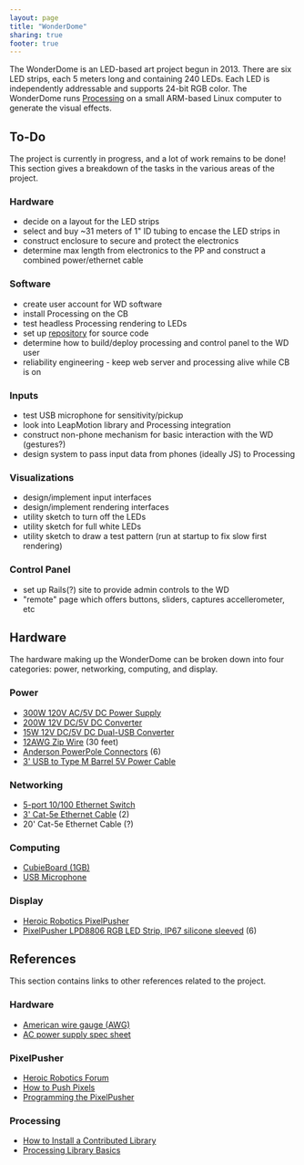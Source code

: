 ```yaml
---
layout: page
title: "WonderDome"
sharing: true
footer: true
---
```

The WonderDome is an LED-based art project begun in 2013.
There are six LED strips, each 5 meters long and containing 240 LEDs.
Each LED is independently addressable and supports 24-bit RGB color.
The WonderDome runs [Processing](http://processing.org) on a small ARM-based Linux computer to generate the visual effects.


## To-Do
The project is currently in progress, and a lot of work remains to be done!
This section gives a breakdown of the tasks in the various areas of the project.

### Hardware
- decide on a layout for the LED strips
- select and buy ~31 meters of 1" ID tubing to encase the LED strips in
- construct enclosure to secure and protect the electronics
- determine max length from electronics to the PP and construct a combined power/ethernet cable

### Software
- create user account for WD software
- install Processing on the CB
- test headless Processing rendering to LEDs
- set up [repository](https://github.com/mvxcvi/wonderdome) for source code
- determine how to build/deploy processing and control panel to the WD user
- reliability engineering - keep web server and processing alive while CB is on

### Inputs
- test USB microphone for sensitivity/pickup
- look into LeapMotion library and Processing integration
- construct non-phone mechanism for basic interaction with the WD (gestures?)
- design system to pass input data from phones (ideally JS) to Processing

### Visualizations
- design/implement input interfaces
- design/implement rendering interfaces
- utility sketch to turn off the LEDs
- utility sketch for full white LEDs
- utility sketch to draw a test pattern (run at startup to fix slow first rendering)

### Control Panel
- set up Rails(?) site to provide admin controls to the WD
- "remote" page which offers buttons, sliders, captures accellerometer, etc


## Hardware
The hardware making up the WonderDome can be broken down into four categories: power, networking, computing, and display.

### Power
- [300W 120V AC/5V DC Power Supply](https://illuminationsupply.com/pixelpusher-amp-led-strips-c-45/tdk-lambda-sws3005-300w-5v-enclosed-power-supply-for-pixelpusher-led-strips-p-275.html)
- [200W 12V DC/5V DC Converter](http://www.ebay.com/itm/171002548980?ssPageName=STRK:MEWNX:IT&_trksid=p3984.m1497.l2649)
- [15W 12V DC/5V DC Dual-USB Converter](http://www.amazon.com/gp/product/B00CP0PCUQ)
- [12AWG Zip Wire](https://illuminationsupply.com/pixelpusher-amp-led-strips-c-45/12awg-zip-wire-1-foot-p-609.html) (30 feet)
- [Anderson PowerPole Connectors](https://illuminationsupply.com/pixelpusher-amp-led-strips-c-45/anderson-powerpole-set-for-pixelpusher-p-607.html) (6)
- [3' USB to Type M Barrel 5V Power Cable](http://www.amazon.com/gp/product/B003MQO96U)

### Networking
- [5-port 10/100 Ethernet Switch](http://www.amazon.com/gp/product/B000M2TAN4)
- [3' Cat-5e Ethernet Cable](http://www.amazon.com/gp/product/B000067REN) (2)
- 20' Cat-5e Ethernet Cable (?)

### Computing
- [CubieBoard (1GB)](https://store.iotllc.com/product.php?productid=2)
- [USB Microphone](http://www.amazon.com/gp/product/B0052SBAEU)

### Display
- [Heroic Robotics PixelPusher](https://illuminationsupply.com/pixelpusher-amp-led-strips-c-45/heroic-robotics-pixelpusher-p-606.html)
- [PixelPusher LPD8806 RGB LED Strip, IP67 silicone sleeved](https://illuminationsupply.com/pixelpusher-amp-led-strips-c-45/pixelpusher-lpd8806-rgb-led-strip-ip67-silicone-sleeved-p-286.html) (6)


## References
This section contains links to other references related to the project.

### Hardware
- [American wire gauge (AWG)](http://en.wikipedia.org/wiki/American_wire_gauge)
- [AC power supply spec sheet](http://www.tdk-lambda.com/products/sps/ps_unit/sws/pdf/sws300_spc.pdf)

### PixelPusher
- [Heroic Robotics Forum](http://forum.heroicrobotics.com/)
- [How to Push Pixels](https://sites.google.com/a/heroicrobot.com/pixelpusher/home/getting-started)
- [Programming the PixelPusher](https://docs.google.com/document/d/1D3tlMd0-H1p7Nmi4XtdEq_6MiXMoZ2Fhey-4_rigBz4/edit)

### Processing
- [How to Install a Contributed Library](http://wiki.processing.org/w/How_to_Install_a_Contributed_Library)
- [Processing Library Basics](https://github.com/processing/processing/wiki/Library-Basics)
